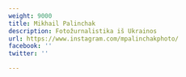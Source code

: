 ```yaml
---
weight: 9000
title: Mikhail Palinchak
description: Fotožurnalistika iš Ukrainos
url: https://www.instagram.com/mpalinchakphoto/
facebook: ''
twitter: ''

---
```

